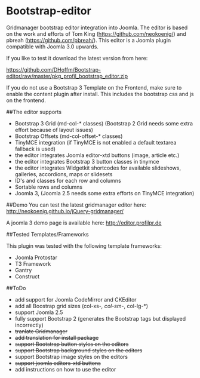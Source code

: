 Bootstrap-editor
================

Gridmanager bootstrap editor integration into Joomla. The editor is based on the work and efforts of Tom King (https://github.com/neokoenig/) and pbreah (https://github.com/pbreah/).
This editor is a Joomla plugin compatible with Joomla 3.0 upwards.

If you like to test it download the latest version from here:

https://github.com/DHoffm/Bootstrap-editor/raw/master/pkg_profil_bootstrap_editor.zip

If you do not use a Bootstrap 3 Template on the Frontend, make sure to enable the content plugin after install. This includes the bootstrap css and js on the frontend.


##The editor supports

- Bootstrap 3 Grid (md-col-* classes) (Bootstrap 2 Grid needs some extra effort because of layout issues)
- Bootstrap Offsets (md-col-offset-* classes)
- TinyMCE integration (if TinyMCE is not enabled a default textarea fallback is used)
- the editor integrates Joomla editor-xtd buttons (image, article etc.)
- the editor integrates Bootstrap 3 button classes in tinymce
- the editor integrates Widgetkit shortcodes for available slideshows, galleries, accordions, maps or slidesets
- ID's and classes for each row and columns
- Sortable rows and columns
- Joomla 3, (Joomla 2.5 needs some extra efforts on TinyMCE integration)


##Demo
You can test the latest gridmanager editor here: http://neokoenig.github.io/jQuery-gridmanager/

A joomla 3 demo page is available here: http://editor.profilpr.de

##Tested Templates/Frameworks

This plugin was tested with the following template frameworks:
- Joomla Protostar
- T3 Framework
- Gantry
- Construct

##ToDo

- add support for Joomla CodeMirror and CKEditor
- add all Boostrap grid sizes (col-xs-*, col-sm-*, col-lg-*)
- support Joomla 2.5
- fully support Bootstrap 2 (generates the Bootstrap tags but displayed incorrectly)
- ~~tranlate Gridmanager~~
- ~~add translation for install package~~
- ~~support Bootstrap button styles on the editors~~
- ~~support Bootstrap background styles on the editors~~
- support Bootstrap image styles on the editors
- ~~support joomla editors-xtd buttons~~
- add instructions on how to use the editor
